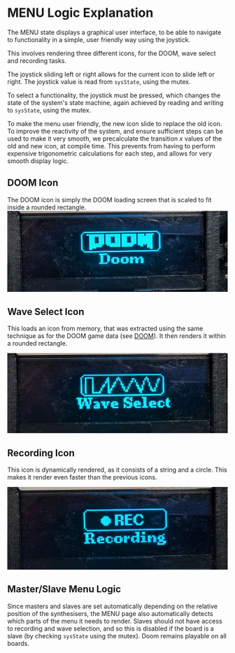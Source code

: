# MENU Logic Explanation

The MENU state displays a graphical user interface, to be able to navigate to functionality in a simple, user friendly way using the joystick.

This involves rendering three different icons, for the DOOM, wave select and recording tasks.

The joystick sliding left or right allows for the current icon to slide left or right. The joystick value is read from ```sysState```, using the mutex. 

To select a functionality, the joystick must be pressed, which changes the state of the system's state machine, again achieved by reading and writing to ```sysState```, using the mutex.

To make the menu user friendly, the new icon slide to replace the old icon. To improve the reactivity of the system, and ensure sufficient steps can be used to make it very smooth, we precalculate the transition $x$ values of the old and new icon, at compile time. This prevents from having to perform expensive trigonometric calculations for each step, and allows for very smooth display logic.

## DOOM Icon

The DOOM icon is simply the DOOM loading screen that is scaled to fit inside a rounded rectangle.
![DOOMICON](/Images/doom_icon.jpg)

## Wave Select Icon

This loads an icon from memory, that was extracted using the same technique as for the DOOM game data (see [DOOM](DOOM.md)). It then renders it within a rounded rectangle.

![WAVEICON](/Images/wave_select.jpg)

## Recording Icon

This icon is dynamically rendered, as it consists of a string and a circle. This makes it render even faster than the previous icons.

![RECORDICON](/Images/record_icon.jpg)


## Master/Slave Menu Logic

Since masters and slaves are set automatically depending on the relative position of the synthesisers, the MENU page also automatically detects which parts of the menu it needs to render. Slaves should not have access to recording and wave selection, and so this is disabled if the board is a slave (by checking ```sysState``` using the mutex). Doom remains playable on all boards.
